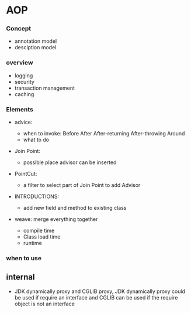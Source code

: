 


# AOP

### Concept
* annotation model
* desciption model 

### overview
* logging
* security
* transaction management
* caching 



### Elements
* advice: 
	* when to invoke:
		Before
		After
		After-returning
		After-throwing
		Around 
	* what to do
* Join Point:
	* possible place advisor can be inserted 
* PointCut:
	* a filter to select part of Join Point to add Advisor
	
* INTRODUCTIONS:
	* add new field and method to existing class

* weave: merge everything together
	* compile time
	* Class load time
	* runtime
	
	
	
### when to use


## internal
* JDK dynamically proxy and CGLIB proxy, JDK dynamically proxy could be used if require an interface and CGLIB can be used if the require object is not an interface

